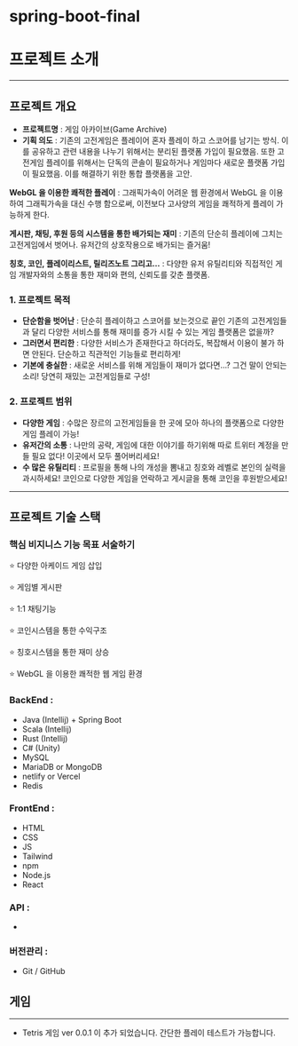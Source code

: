 # spring-boot-final

# 프로젝트 소개

---

## 프로젝트 개요

- **프로젝트명** : 게임 아카이브(Game Archive)
- **기획 의도** : 기존의 고전게임은 플레이어 혼자 플레이 하고 스코어를 남기는 방식. 이를 공유하고 관련 내용을 나누기 위해서는 분리된 플랫폼 가입이 필요했음. 또한 고전게임 플레이를 위해서는 단독의 콘솔이 필요하거나 게임마다 새로운 플랫폼 가입이 필요했음. 이를 해결하기 위한 통합 플랫폼을 고안.

**WebGL 을  이용한 쾌적한 플레이** : 그래픽가속이 어려운 웹 환경에서 WebGL 을 이용하여 그래픽가속을 대신 수행 함으로써, 이전보다 고사양의 게임을 쾌적하게 플레이 가능하게 한다.

**게시판, 채팅, 후원 등의 시스템을 통한 배가되는 재미** : 기존의 단순히 플레이에 그치는 고전게임에서 벗어나. 유저간의 상호작용으로 배가되는 즐거움!

**칭호, 코인, 플레이리스트, 릴리즈노트 그리고…** : 다양한 유저 유틸리티와 직접적인 게임 개발자와의 소통을 통한 재미와 편의, 신뢰도를 갖춘 플랫폼.

### 1. 프로젝트 목적

- **단순함을 벗어난** : 단순히 플레이하고 스코어를 보는것으로 끝인 기존의 고전게임들과 달리 다양한 서비스를 통해 재미를 증가 시킬 수 있는 게임 플랫폼은 없을까?
- **그러면서 편리한** : 다양한 서비스가 존재한다고 하더라도, 복잡해서 이용이 불가 하면 안된다. 단순하고 직관적인 기능들로 편리하게!
- **기본에 충실한** : 새로운 서비스를 위해 게임들이 재미가 없다면…? 그건 말이 안되는소리! 당연히 재밌는 고전게임들로 구성!

### 2. 프로젝트 범위

- **다양한 게임** : 수많은 장르의 고전게임들을 한 곳에 모아 하나의 플랫폼으로 다양한 게임 플레이 가능!
- **유저간의 소통** : 나만의 공략, 게임에 대한 이야기를 하기위해 따로 트위터 계정을 만들 필요 없다! 이곳에서 모두 풀어버리세요!
- **수 많은 유틸리티** : 프로필을 통해 나의 개성을 뽐내고 칭호와 레벨로 본인의 실력을 과시하세요! 코인으로 다양한 게임을 언락하고 게시글을 통해 코인을 후원받으세요!

---

## 프로젝트 기술 스택

### 핵심 비지니스 기능 목표 서술하기

⭐ 다양한 아케이드 게임 삽입

⭐ 게임별 게시판 

⭐ 1:1 채팅기능

⭐ 코인시스템을 통한 수익구조

⭐ 칭호시스템을 통한 재미 상승

⭐ WebGL 을 이용한 쾌적한 웹 게임 환경

### BackEnd :

- Java (Intellij) + Spring Boot
- Scala (Intellij)
- Rust (Intellij)
- C# (Unity)
- MySQL
- MariaDB or MongoDB
- netlify or Vercel
- Redis

### FrontEnd :

- HTML
- CSS
- JS
- Tailwind
- npm
- Node.js
- React

### API :

- 

### 버전관리 :

- Git / GitHub
  
## 게임 

---
- Tetris 게임 ver 0.0.1 이 추가 되었습니다. 간단한 플레이 테스트가 가능합니다. 
